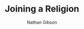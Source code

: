 ---
layout: post
title: "10. Joining a Religion"
author: "Nathan Gibson"
tags: [10]
image: 
level: overview
zotero-tag: 10-Joining-Religion
pad-slug: 10
zotero-readings: [simonsohnConversionApostasyPenance2015b]
objective: "Explain some of the historical reasons that joining a religion required rules and rituals."
---